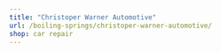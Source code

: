 ```yaml
---
title: "Christoper Warner Automotive"
url: /boiling-springs/christoper-warner-automotive/
shop: car repair
---
```

